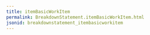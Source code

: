 ```yaml
---
title: itemBasicWorkItem
permalink: BreakdownStatement.itemBasicWorkItem.html
jsonid: breakdownstatement_itembasicworkitem
---
```

